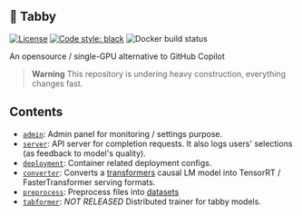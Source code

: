 ## 🐾 Tabby
[![License](https://img.shields.io/badge/License-Apache_2.0-blue.svg)](https://opensource.org/licenses/Apache-2.0)
[![Code style: black](https://img.shields.io/badge/code%20style-black-000000.svg)](https://github.com/psf/black)
![Docker build status](https://img.shields.io/github/actions/workflow/status/TabbyML/tabby/docker.yml?label=docker%20image%20build)

An opensource / single-GPU alternative to GitHub Copilot

> **Warning**
> This repository is undering heavy construction, everything changes fast.

## Contents
* [`admin`](./admin): Admin panel for monitoring / settings purpose.
* [`server`](./server): API server for completion requests. It also logs users' selections (as feedback to model's quality).
* [`deployment`](./deployment): Container related deployment configs.
* [`converter`](./converter): Converts a [transformers](https://huggingface.co/docs/transformers) causal LM model into TensorRT / FasterTransformer serving formats.
* [`preprocess`](./preprocess): Preprocess files into [datasets](https://huggingface.co/docs/datasets)
* [`tabformer`](./tabformer): *NOT RELEASED* Distributed trainer for tabby models.
